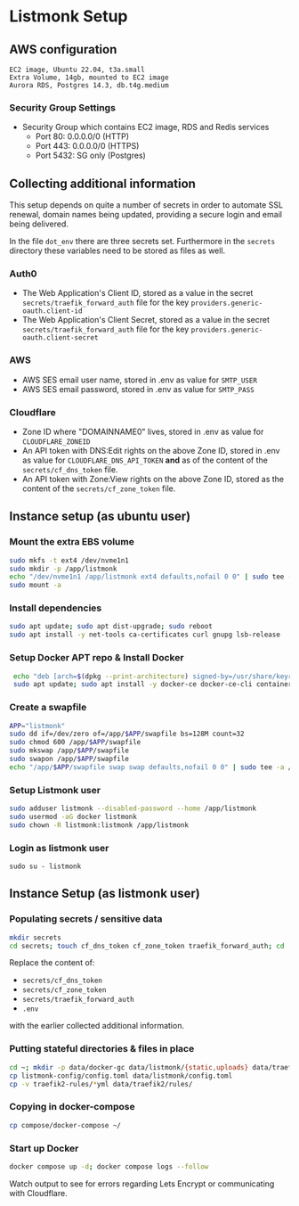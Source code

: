 # Listmonk Setup

## AWS configuration

```text
EC2 image, Ubuntu 22.04, t3a.small
Extra Volume, 14gb, mounted to EC2 image
Aurora RDS, Postgres 14.3, db.t4g.medium
```

### Security Group Settings

- Security Group which contains EC2 image, RDS and Redis services
  - Port 80: 0.0.0.0/0 (HTTP)
  - Port 443: 0.0.0.0/0 (HTTPS)
  - Port 5432: SG only (Postgres)

## Collecting additional information

This setup depends on quite a number of secrets in order to automate SSL renewal, domain names being updated, providing a secure login and email being delivered.

In the file `dot_env` there are three secrets set. Furthermore in the `secrets` directory these variables need to be stored as files as well.

### Auth0

- The Web Application's Client ID, stored as a value in the secret `secrets/traefik_forward_auth` file for the key `providers.generic-oauth.client-id`
- The Web Application's Client Secret, stored as a value in the secret `secrets/traefik_forward_auth` file for the key `providers.generic-oauth.client-secret`

### AWS

- AWS SES email user name, stored in .env as value for `SMTP_USER`
- AWS SES email password, stored in .env as value for `SMTP_PASS`

### Cloudflare

- Zone ID where "DOMAINNAME0" lives, stored in .env as value for `CLOUDFLARE_ZONEID`
- An API token with DNS:Edit rights on the above Zone ID, stored in .env as value for `CLOUDFLARE_DNS_API_TOKEN` **and** as of the content of the `secrets/cf_dns_token` file.
- An API token with Zone:View rights on the above Zone ID, stored as the content of the `secrets/cf_zone_token` file.

## Instance setup (as ubuntu user)

### Mount the extra EBS volume

```bash
sudo mkfs -t ext4 /dev/nvme1n1
sudo mkdir -p /app/listmonk
echo "/dev/nvme1n1 /app/listmonk ext4 defaults,nofail 0 0" | sudo tee -a /etc/fstab
sudo mount -a
```

### Install dependencies

```bash
sudo apt update; sudo apt dist-upgrade; sudo reboot
sudo apt install -y net-tools ca-certificates curl gnupg lsb-release
```

### Setup Docker APT repo & Install Docker

```bash
 echo "deb [arch=$(dpkg --print-architecture) signed-by=/usr/share/keyrings/docker.gpg] https://download.docker.com/linux/ubuntu $(lsb_release -cs) stable" | sudo tee /etc/apt/sources.list.d/docker.list > /dev/null
 sudo apt update; sudo apt install -y docker-ce docker-ce-cli containerd.io docker-compose-plugin
```

### Create a swapfile

```bash
APP="listmonk"
sudo dd if=/dev/zero of=/app/$APP/swapfile bs=128M count=32
sudo chmod 600 /app/$APP/swapfile
sudo mkswap /app/$APP/swapfile
sudo swapon /app/$APP/swapfile
echo "/app/$APP/swapfile swap swap defaults,nofail 0 0" | sudo tee -a /etc/fstab
```

### Setup Listmonk user

```bash
sudo adduser listmonk --disabled-password --home /app/listmonk
sudo usermod -aG docker listmonk
sudo chown -R listmonk:listmonk /app/listmonk
```

### Login as listmonk user

`sudo su - listmonk`

## Instance Setup (as listmonk user)

### Populating secrets / sensitive data

```bash
mkdir secrets
cd secrets; touch cf_dns_token cf_zone_token traefik_forward_auth; cd ..
```

Replace the content of:

- `secrets/cf_dns_token`
- `secrets/cf_zone_token`
- `secrets/traefik_forward_auth`
- `.env`

with the earlier collected additional information.

### Putting stateful directories & files in place

```bash
cd ~; mkdir -p data/docker-gc data/listmonk/{static,uploads} data/traefik2/{acme,logs,rules} data/watchtower
cp listmonk-config/config.toml data/listmonk/config.toml
cp -v traefik2-rules/*yml data/traefik2/rules/
```

### Copying in docker-compose

```bash
cp compose/docker-compose ~/
```

### Start up Docker

```bash
docker compose up -d; docker compose logs --follow
```

Watch output to see for errors regarding Lets Encrypt or communicating with Cloudflare.
